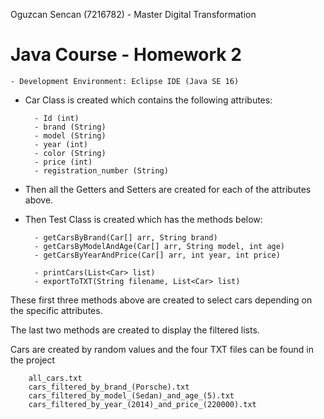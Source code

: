 Oguzcan Sencan (7216782) - Master Digital Transformation


# Java Course - Homework 2

    - Development Environment: Eclipse IDE (Java SE 16)

- Car Class is created which contains the following attributes:
    
        - Id (int)
        - brand (String)
        - model (String)
        - year (int)
        - color (String)
        - price (int)
        - registration_number (String)

- Then all the Getters and Setters are created for each of the attributes above.

- Then Test Class is created which has the methods below:

        - getCarsByBrand(Car[] arr, String brand)
        - getCarsByModelAndAge(Car[] arr, String model, int age)
        - getCarsByYearAndPrice(Car[] arr, int year, int price)

        - printCars(List<Car> list)     
        - exportToTXT(String filename, List<Car> list)  
  
These first three methods above are created to select cars depending on the specific attributes.

The last two methods are created to display the filtered lists.

Cars are created by random values and the four TXT files can be found in the project
        
        all_cars.txt
        cars_filtered_by_brand_(Porsche).txt
        cars_filtered_by_model_(Sedan)_and_age_(5).txt
        cars_filtered_by_year_(2014)_and_price_(220000).txt

